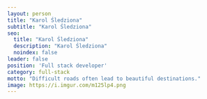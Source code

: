 ```yaml
---
layout: person
title: "Karol Śledziona"
subtitle: "Karol Śledziona"
seo:
  title: "Karol Śledziona"
  description: "Karol Śledziona"
  noindex: false
leader: false
position: 'Full stack developer'
category: full-stack
motto: "Difficult roads often lead to beautiful destinations."
image: https://i.imgur.com/m125lp4.png
---
```

